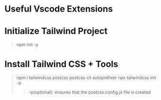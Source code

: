 # Useful Vscode Extensions

# Initialize Tailwind Project

> npm init -y

# Install Tailwind CSS + Tools

> npm i tailwindcss postcss postcss-cli autoprefixer
> npx tailwindcss init -p
>
> > -p(optional): ensures that the postcss.config.js file is created

